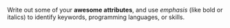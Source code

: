 Write out some of your **awesome attributes**, and use _emphasis_ (like bold or italics) to identify keywords, programming languages, or skills. 
